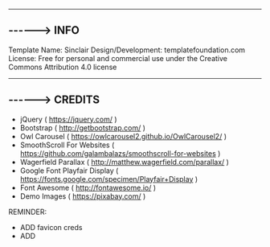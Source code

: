 -----------------------------------------------------------------------------------------------------------------------
------> INFO
-----------------------------------------------------------------------------------------------------------------------

Template Name: Sinclair
Design/Development: templatefoundation.com
License: Free for personal and commercial use under the Creative Commons Attribution 4.0 license


-----------------------------------------------------------------------------------------------------------------------
------> CREDITS
-----------------------------------------------------------------------------------------------------------------------

- jQuery ( https://jquery.com/ )
- Bootstrap ( http://getbootstrap.com/ )
- Owl Carousel ( https://owlcarousel2.github.io/OwlCarousel2/ )
- SmoothScroll For Websites ( https://github.com/galambalazs/smoothscroll-for-websites )
- Wagerfield Parallax ( http://matthew.wagerfield.com/parallax/ )
- Google Font Playfair Display ( https://fonts.google.com/specimen/Playfair+Display )
- Font Awesome ( http://fontawesome.io/ )
- Demo Images ( https://pixabay.com/ )



REMINDER:
- ADD favicon creds 
- ADD 